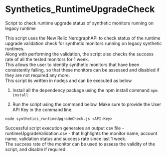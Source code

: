 # Synthetics_RuntimeUpgradeCheck
Script to check runtime upgrade status of synthetic monitors running on legacy runtime  


This script uses the New Relic NerdgraphAPI to check status of the runtime upgrade validation check for synthetic monitors running on legacy synthetic runtimes.   
Along with performing the validation, the script also checks the success rate of all the tested monitors for 1 week.  
This allows the user to identify synthetic monitors that have been consistently failing, so that these monitors can be assessed and disabled if they are not required any more.  
This script iis written in nodejs and can be executed as below 

1. Install all the dependency package using the npm install command
```npm install```

2. Run the script using the command below. Make sure to provide the User API Key in the command line. 

```node synthetics_runtimeUpgradeCheck.js <API-Key>```  

Successful script execution generates an output csv file - runtimeUpgradeValidation.csv - that highlights the monitor name, account name, validation status and success rate since last 1 week.  
The success rate of the monitor can be used to assess the validity of the script, and disable if required.

